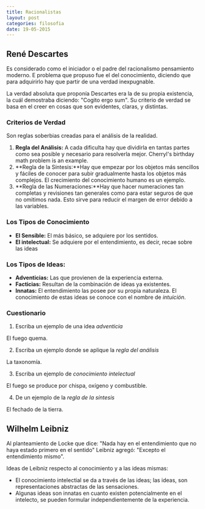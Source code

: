 ```yaml
---
title: Racionalistas
layout: post
categories: filosofia
date: 19-05-2015
---
```


## René Descartes

Es considerado como el iniciador o el padre del racionalismo pensamiento moderno. E problema que propuso fue el del conocimiento, diciendo que para adquirirlo hay que partir de una verdad inexpugnable.

La verdad absoluta que proponía Descartes era la de su propia existencia, la cuál demostraba diciendo: "Cogito ergo sum". Su criterio de verdad se basa en el creer en cosas que son evidentes, claras, y distintas.

### Criterios de Verdad

Son reglas soberbias creadas para el análisis de la realidad.

1. **Regla del Análisis:** A cada dificulta hay que dividirla en tantas partes como sea posible y necesario para resolverla mejor. Cherryl's birthday math problem is an example.
2. **Regla de la Síntesis:**Hay que empezar por los objetos más sencillos y fáciles de conocer para subir gradualmente hasta los objetos más complejos. El crecimiento del conocimiento humano es un ejemplo.
3. **Regla de las Numeraciones:**Hay que hacer numeraciones tan completas y revisiones tan generales como para estar seguros de que no omitimos nada. Esto sirve para reducir el margen de error debido a las variables.

### Los Tipos de Conocimiento

+ **El Sensible:** El más básico, se adquiere por los sentidos.
+ **El intelectual:** Se adquiere por el entendimiento, es decir, recae sobre las ideas

### Los Tipos de Ideas:

+ **Adventicias:** Las que provienen de la experiencia externa.
+ **Facticias:** Resultan de la combinación de ideas ya existentes.
+ **Innatas:** El entendimiento las posee por su propia naturaleza. El conocimiento de estas ideas se conoce con el nombre de *intuición*.

### Cuestionario

1. Escriba un ejemplo de una idea *adventicia*

El fuego quema.

2. Escriba un ejemplo donde se aplique la *regla del análisis*

La taxonomía.

3. Escriba un ejemplo de *conocimiento intelectual*

El fuego se produce por chispa, oxígeno y combustible.

4. De un ejemplo de la *regla de la síntesis*

El fechado de la tierra.

## Wilhelm Leibniz

Al planteamiento de Locke que dice: "Nada hay en el entendimiento que no haya estado primero en el sentido" Leibniz agregó: "Excepto el entendimiento mismo".

Ideas de Leibniz respecto al conocimiento y a las ideas mismas:

- El conocimiento intelectial se da a través de las ideas; las ideas, son representaciones abstractas de las sensaciones.
- Algunas ideas son innatas en cuanto existen potencialmente en el intelecto, se pueden formular independientemente de la experiencia.
